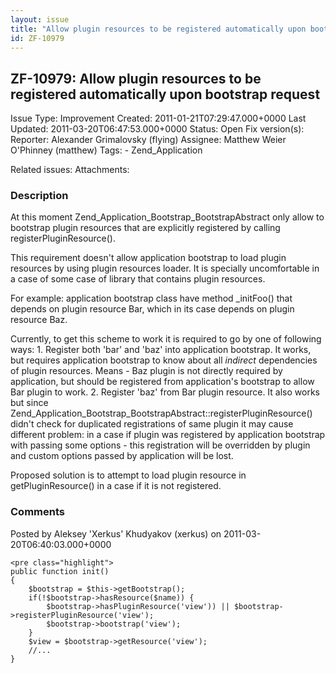 ```yaml
---
layout: issue
title: "Allow plugin resources to be registered automatically upon bootstrap request"
id: ZF-10979
---
```


ZF-10979: Allow plugin resources to be registered automatically upon bootstrap request
--------------------------------------------------------------------------------------

 Issue Type: Improvement Created: 2011-01-21T07:29:47.000+0000 Last Updated: 2011-03-20T06:47:53.000+0000 Status: Open Fix version(s): 
 Reporter:  Alexander Grimalovsky (flying)  Assignee:  Matthew Weier O'Phinney (matthew)  Tags: - Zend\_Application
 
 Related issues: 
 Attachments: 
### Description

At this moment Zend\_Application\_Bootstrap\_BootstrapAbstract only allow to bootstrap plugin resources that are explicitly registered by calling registerPluginResource().

This requirement doesn't allow application bootstrap to load plugin resources by using plugin resources loader. It is specially uncomfortable in a case of some case of library that contains plugin resources.

For example: application bootstrap class have method \_initFoo() that depends on plugin resource Bar, which in its case depends on plugin resource Baz.

Currently, to get this scheme to work it is required to go by one of following ways: 1. Register both 'bar' and 'baz' into application bootstrap. It works, but requires application bootstrap to know about all _indirect_ dependencies of plugin resources. Means - Baz plugin is not directly required by application, but should be registered from application's bootstrap to allow Bar plugin to work. 2. Register 'baz' from Bar plugin resource. It also works but since Zend\_Application\_Bootstrap\_BootstrapAbstract::registerPluginResource() didn't check for duplicated registrations of same plugin it may cause different problem: in a case if plugin was registered by application bootstrap with passing some options - this registration will be overridden by plugin and custom options passed by application will be lost.

Proposed solution is to attempt to load plugin resource in getPluginResource() in a case if it is not registered.

 

 

### Comments

Posted by Aleksey 'Xerkus' Khudyakov (xerkus) on 2011-03-20T06:40:03.000+0000

 
    <pre class="highlight">
    public function init()
    {
        $bootstrap = $this->getBootstrap();
        if(!$bootstrap->hasResource($name)) {
            $bootstrap->hasPluginResource('view')) || $bootstrap->registerPluginResource('view');
            $bootstrap->bootstrap('view');
        }
        $view = $bootstrap->getResource('view');
        //...
    }


 

 